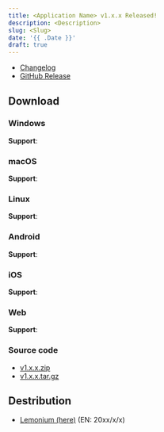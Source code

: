 ```yaml
---
title: <Application Name> v1.x.x Released!
description: <Description>
slug: <Slug>
date: '{{ .Date }}'
draft: true
---
```


<!-- How to use: https://gohugo.io/content-management/archetypes/#specify-archetype -->

<!-- Release descriptions. -->

- [Changelog]()
- [GitHub Release]()

## Download

### Windows

**Support**: <!-- Target -->

### macOS

**Support**: <!-- Target -->

### Linux

**Support**: <!-- Target -->

### Android

**Support**: <!-- Target -->

### iOS

**Support**: <!-- Target -->

### Web

**Support**: <!-- Target -->

### Source code

- [v1.x.x.zip]()
- [v1.x.x.tar.gz]()

## Destribution

- [Lemonium (here)](./) (EN: 20xx/x/x)
